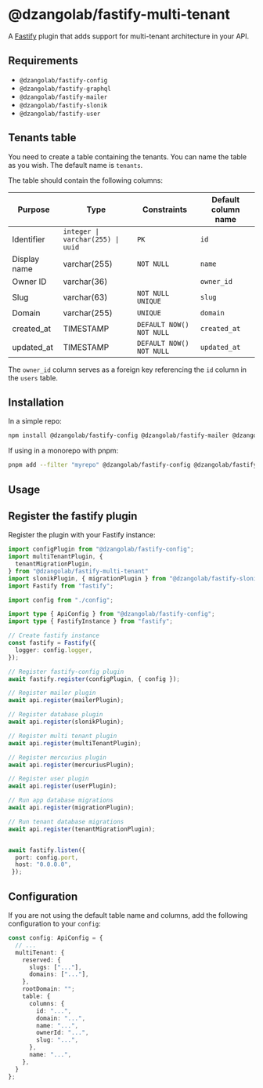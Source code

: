 # @dzangolab/fastify-multi-tenant

A [Fastify](https://github.com/fastify/fastify) plugin that adds support for multi-tenant architecture in your API.

## Requirements

* `@dzangolab/fastify-config`
* `@dzangolab/fastify-graphql`
* `@dzangolab/fastify-mailer`
* `@dzangolab/fastify-slonik`
* `@dzangolab/fastify-user`

## Tenants table

You need to create a table containing the tenants. You can name the table as you wish. The default name is `tenants`.

The table should contain the following columns:

| Purpose      | Type                              | Constraints               |  Default column name |
|--------------|-----------------------------------|---------------------------|----------------------|
| Identifier   | `integer \| varchar(255) \| uuid` | `PK`                      | `id`                 |
| Display name | varchar(255)                      | `NOT NULL`                | `name`               |
| Owner ID     | varchar(36)                       |                           | `owner_id`           |
| Slug         | varchar(63)                       | `NOT NULL UNIQUE`         | `slug`               |
| Domain       | varchar(255)                      | `UNIQUE`                  | `domain`             |
| created_at   | TIMESTAMP                         | `DEFAULT NOW() NOT NULL`  | `created_at`         |
| updated_at   | TIMESTAMP                         | `DEFAULT NOW() NOT NULL`  | `updated_at`         |

The `owner_id` column serves as a foreign key referencing the `id` column in the `users` table.

## Installation

In a simple repo:

```bash
npm install @dzangolab/fastify-config @dzangolab/fastify-mailer @dzangolab/fastify-graphql @dzangolab/fastify-slonik @dzangolab/fastify-multi-tenant @dzangolab/fastify-user
```

If using in a monorepo with pnpm:

```bash
pnpm add --filter "myrepo" @dzangolab/fastify-config @dzangolab/fastify-mailer @dzangolab/fastify-graphql @dzangolab/fastify-slonik @dzangolab/fastify-multi-tenant @dzangolab/fastify-user
```

## Usage

## Register the fastify plugin

Register the plugin with your Fastify instance:

```typescript
import configPlugin from "@dzangolab/fastify-config";
import multiTenantPlugin, {
  tenantMigrationPlugin,
} from "@dzangolab/fastify-multi-tenant"
import slonikPlugin, { migrationPlugin } from "@dzangolab/fastify-slonik"
import Fastify from "fastify";

import config from "./config";

import type { ApiConfig } from "@dzangolab/fastify-config";
import type { FastifyInstance } from "fastify";

// Create fastify instance
const fastify = Fastify({
  logger: config.logger,
});

// Register fastify-config plugin
await fastify.register(configPlugin, { config });

// Register mailer plugin
await api.register(mailerPlugin);

// Register database plugin
await api.register(slonikPlugin);

// Register multi tenant plugin
await api.register(multiTenantPlugin);

// Register mercurius plugin
await api.register(mercuriusPlugin);

// Register user plugin
await api.register(userPlugin);

// Run app database migrations
await api.register(migrationPlugin);

// Run tenant database migrations
await api.register(tenantMigrationPlugin);


await fastify.listen({
  port: config.port,
  host: "0.0.0.0",
 });
```

## Configuration

If you are not using the default table name and columns, add the following configuration to your `config`:

```typescript
const config: ApiConfig = {
  // ...
  multiTenant: {
    reserved: {
      slugs: ["..."],
      domains: ["..."],
    },
    rootDomain: "";
    table: {
      columns: {
        id: "...",
        domain: "...",
        name: "...",
        ownerId: "...",
        slug: "...",
      },
      name: "...",
    },
  }
};
```
